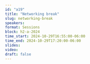 ```yaml
---
id: "a19"
title: "Networking break"
slug: networking-break
speakers:
format: Sessions
block: h2-a-2024
time_start: 2024-10-29T16:55:00-06:00
time_end: 2024-10-29T17:20:00-06:00
slides: 
video: 
draft: false
---
```


